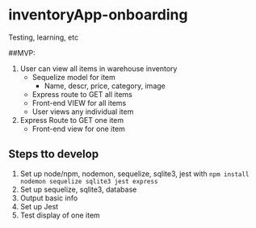 # inventoryApp-onboarding
Testing, learning, etc

##MVP: 
1. User can view all items in warehouse inventory
    * Sequelize model for item
        * Name, descr, price, category, image
    * Express route to GET all items
    * Front-end VIEW for all items
    * User views any individual item
2. Express Route to GET one item
    * Front-end view for one item

## Steps tto develop
1. Set up node/npm, nodemon, sequelize, sqlite3, jest with
    ``npm install nodemon sequelize sqlite3 jest express``
2. Set up sequelize, sqlite3, database
3. Output basic info
4. Set up Jest
5. Test display of one item